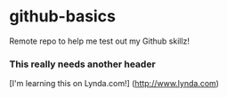 # github-basics
Remote repo to help me test out my Github skillz!

### This really needs another header

[I'm learning this on Lynda.com!] (http://www.lynda.com)
